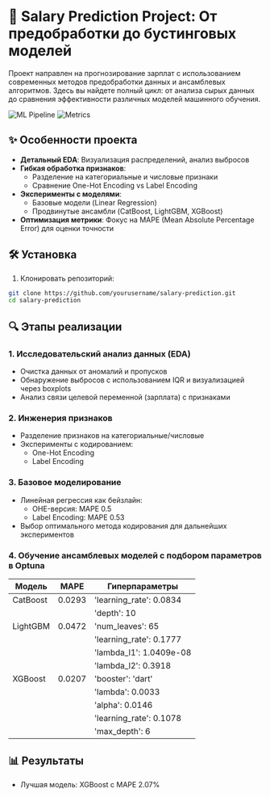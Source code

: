 # 🚀 Salary Prediction Project: От предобработки до бустинговых моделей

Проект направлен на прогнозирование зарплат с использованием современных методов предобработки данных и ансамблевых алгоритмов. 
Здесь вы найдете полный цикл: от анализа сырых данных до сравнения эффективности различных моделей машинного обучения.

![ML Pipeline](https://img.shields.io/badge/Pipeline-Data_Preprocessing%20%7C%20Feature_Engineering%20%7C%20Model_Tuning-blue)
![Metrics](https://img.shields.io/badge/Metric-MAPE-orange)

## ✨ Особенности проекта
- **Детальный EDA**: Визуализация распределений, анализ выбросов
- **Гибкая обработка признаков**:  
  - Разделение на категориальные и числовые признаки
  - Сравнение One-Hot Encoding vs Label Encoding
- **Эксперименты с моделями**:
  - Базовые модели (Linear Regression)
  - Продвинутые ансамбли (CatBoost, LightGBM, XGBoost)
- **Оптимизация метрики**: Фокус на MAPE (Mean Absolute Percentage Error) для оценки точности

## 🛠️ Установка
1. Клонировать репозиторий:
```bash
git clone https://github.com/yourusername/salary-prediction.git
cd salary-prediction
```

## 🔍 Этапы реализации

### 1. Исследовательский анализ данных (EDA)
- Очистка данных от аномалий и пропусков
- Обнаружение выбросов с использованием IQR и визуализацией через boxplots
- Анализ связи целевой переменной (зарплата) с признаками

### 2. Инженерия признаков
- Разделение признаков на категориальные/числовые
- Эксперименты с кодированием:
  - One-Hot Encoding
  - Label Encoding

### 3. Базовое моделирование
- Линейная регрессия как бейзлайн:
  - OHE-версия: MAPE 0.5
  - Label Encoding: MAPE 0.53
- Выбор оптимального метода кодирования для дальнейших экспериментов

### 4. Обучение ансамблевых моделей с подбором параметров в Optuna
| Модель        | MAPE     | Гиперпараметры                       |
|---------------|----------|--------------------------------------|
| CatBoost      | 0.0293   | 'learning_rate': 0.0834              |
|               |          | 'depth': 10                          |       
| LightGBM      | 0.0472   | 'num_leaves': 65                     |
|               |          | 'learning_rate': 0.1777              |
|               |          | 'lambda_l1': 1.0409e-08              |
|               |          | 'lambda_l2': 0.3918                  |
| XGBoost       | 0.0207   | 'booster': 'dart'                    |
|               |          |  'lambda': 0.0033                    |
|               |          |  'alpha': 0.0146                     |
|               |          |  'learning_rate': 0.1078             |
|               |          |  'max_depth': 6                      |


## 📊 Результаты
- Лучшая модель: XGBoost с MAPE 2.07%

